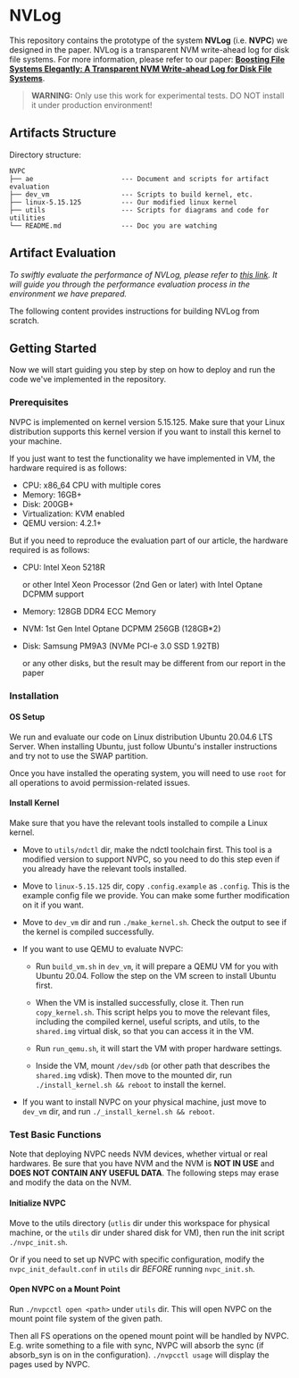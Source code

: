 # NVLog

This repository contains the prototype of the system **NVLog** (i.e. **NVPC**) we designed in the paper. NVLog is a transparent NVM write-ahead log for disk file systems. For more information, please refer to our paper: **[Boosting File Systems Elegantly: A Transparent NVM Write-ahead Log for Disk File Systems](https://www.usenix.org/conference/fast25/presentation/wang)**. 

<!-- This project was previously implemented as an NVM-enhanced page cache, at which time we call it NVPC. Now the page cache extension is deprecated. The work is currently focusing on FS logging. -->


> **WARNING:** Only use this work for experimental tests. DO NOT install it under production environment! 

## Artifacts Structure

Directory structure:

```dir
NVPC
├── ae                      --- Document and scripts for artifact evaluation
├── dev_vm                  --- Scripts to build kernel, etc.
├── linux-5.15.125          --- Our modified linux kernel
├── utils                   --- Scripts for diagrams and code for utilities
└── README.md               --- Doc you are watching
```

## Artifact Evaluation

*To swiftly evaluate the performance of NVLog, please refer to [this link](ae/README.md). It will guide you through the performance evaluation process in the environment we have prepared.*

The following content provides instructions for building NVLog from scratch.

## Getting Started

Now we will start guiding you step by step on how to deploy and run the code we've implemented in the repository.

### Prerequisites

NVPC is implemented on kernel version 5.15.125. Make sure that your Linux distribution supports this kernel version if you want to install this kernel to your machine.

If you just want to test the functionality we have implemented in VM, the hardware required is as follows:

- CPU: x86_64 CPU with multiple cores
- Memory: 16GB+
- Disk: 200GB+
- Virtualization: KVM enabled
- QEMU version: 4.2.1+

But if you need to reproduce the evaluation part of our article, the hardware required is as follows:

- CPU: Intel Xeon 5218R
    
    or other Intel Xeon Processor (2nd Gen or later) with Intel Optane DCPMM support
- Memory: 128GB DDR4 ECC Memory
- NVM: 1st Gen Intel Optane DCPMM 256GB (128GB*2)
- Disk: Samsung PM9A3 (NVMe PCI-e 3.0 SSD 1.92TB)

    or any other disks, but the result may be different from our report in the paper

### Installation

#### OS Setup

We run and evaluate our code on Linux distribution Ubuntu 20.04.6 LTS Server. When installing Ubuntu, just follow Ubuntu's installer instructions and try not to use the SWAP partition.

Once you have installed the operating system, you will need to use `root` for all operations to avoid permission-related issues.

#### Install Kernel

Make sure that you have the relevant tools installed to compile a Linux kernel. 

- Move to `utils/ndctl` dir, make the ndctl toolchain first. This tool is a modified version to support NVPC, so you need to do this step even if you already have the relevant tools installed. 

- Move to `linux-5.15.125` dir, copy `.config.example` as `.config`. This is the example config file we provide. You can make some further modification on it if you want. 

- Move to `dev_vm` dir and run `./make_kernel.sh`. Check the output to see if the kernel is compiled successfully. 

- If you want to use QEMU to evaluate NVPC:

    - Run `build_vm.sh` in `dev_vm`, it will prepare a QEMU VM for you with Ubuntu 20.04. Follow the step on the VM screen to install Ubuntu first.

    - When the VM is installed successfully, close it. Then run `copy_kernel.sh`. This script helps you to move the relevant files, including the compiled kernel, useful scripts, and utils, to the `shared.img` virtual disk, so that you can access it in the VM.

    - Run `run_qemu.sh`, it will start the VM with proper hardware settings. 

    - Inside the VM, mount `/dev/sdb` (or other path that describes the `shared.img` vdisk). Then move to the mounted dir, run `./install_kernel.sh && reboot` to install the kernel.

- If you want to install NVPC on your physical machine, just move to `dev_vm` dir, and run `./_install_kernel.sh && reboot`.


### Test Basic Functions

Note that deploying NVPC needs NVM devices, whether virtual or real hardwares. Be sure that you have NVM and the NVM is **NOT IN USE** and **DOES NOT CONTAIN ANY USEFUL DATA**. The following steps may erase and modify the data on the NVM. 

#### Initialize NVPC

Move to the utils directory (`utlis` dir under this workspace for physical machine, or the `utils` dir under shared disk for VM), then run the init script `./nvpc_init.sh`.

Or if you need to set up NVPC with specific configuration, modify the `nvpc_init_default.conf` in `utils` dir *BEFORE* running `nvpc_init.sh`.

#### Open NVPC on a Mount Point

Run `./nvpcctl open <path>` under `utils` dir. This will open NVPC on the mount point file system of the given path. 

Then all FS operations on the opened mount point will be handled by NVPC. E.g. write something to a file with sync, NVPC will absorb the sync (if absorb_syn is on in the configuration). `./nvpcctl usage` will display the pages used by NVPC. 



